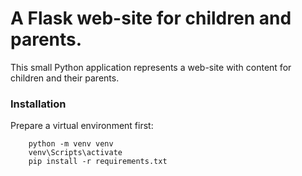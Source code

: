 # A Flask web-site for children and parents.

This small Python application represents a web-site with content for children and their parents.

### Installation
Prepare a virtual environment first:

```
	python -m venv venv
	venv\Scripts\activate
	pip install -r requirements.txt
```
